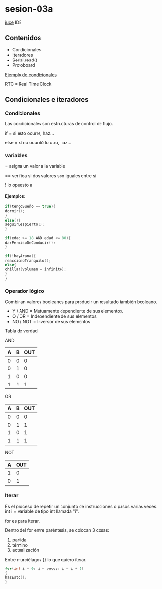 # sesion-03a

[juce](https://juce.com) IDE

## Contenidos
- Condicionales
- Iteradores
- Serial.read()
- Protoboard

[Ejemplo de condicionales](https://isitchristmas.com)

RTC = Real Time Clock

## Condicionales e iteradores

### Condicionales

Las condicionales son estructuras de control de flujo.

if = si esto ocurre, haz...

else = si no ocurrió lo otro, haz...

### variables

= asigna un valor a la variable

== verifica si dos valores son iguales entre sí

! lo opuesto a

#### Ejemplos:

```cpp
if(tengoSueño == true){
dormir();
}
else(){
seguirDespierto();
}
```
```cpp
if(edad >= 18 AND edad <= 80){
darPermisoDeConducir();
}
```
```cpp
if(!hayArana){
reaccionoTranquilo();
else{
chillar(volumen = infinito);
}
}
```
### Operador lógico
Combinan valores booleanos para producir un resultado también booleano.
- Y / AND = Mutuamente dependiente de sus elementos.
- O / OR = Independiente de sus elementos
- NO / NOT = Inversor de sus elementos

Tabla de verdad

AND

| A | B | OUT |
|----------|----------|----------|
| 0 | 0 | 0 |
| 0 | 1 | 0 |
| 1 | 0 | 0 |
| 1 | 1 | 1 |

OR

| A | B | OUT |
|----------|----------|----------|
| 0 | 0 | 0 |
| 0 | 1 | 1 |
| 1 | 0 | 1 |
| 1 | 1 | 1 |

NOT

| A | OUT |
|----------|----------|
| 1 | 0 |
| 0 | 1 |

### Iterar

Es el proceso de repetir un conjunto de instrucciones o pasos varias veces.
int i = variable de tipo int llamada "i".

for es para iterar.

Dentro del for entre paréntesis, se colocan 3 cosas:
1. partida
2. término
3. actualización

Entre murciélagos {} lo que quiero iterar.

```cpp
for(int i = 0; i < veces; i = i + 1)
{
hazEsto();
}
```

